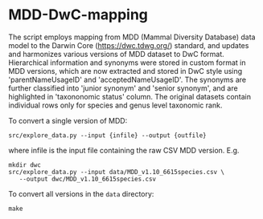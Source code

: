 # MDD-DwC-mapping

The script employs mapping from MDD (Mammal Diversity Database) data model to the Darwin Core (https://dwc.tdwg.org/) standard, and updates and harmonizes various versions of MDD dataset to DwC format. Hierarchical information and synonyms were stored in custom format in MDD versions, which are now extracted and stored in DwC style using 'parentNameUsageID' and 'acceptedNameUsageID'. The synonyms are further classified into 'junior synonym' and 'senior synonym', and are highlighted in 'taxononomic status' column. The original datasets contain individual rows only for species and genus level taxonomic rank.

To convert a single version of MDD:

    src/explore_data.py --input {infile} --output {outfile}

where infile is the input file containing the raw CSV MDD version.
E.g.

    mkdir dwc
    src/explore_data.py --input data/MDD_v1.10_6615species.csv \
       --output dwc/MDD_v1.10_6615species.csv

To convert all versions in the `data` directory:

    make
